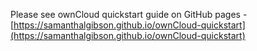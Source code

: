 Please see ownCloud quickstart guide on GitHub pages - [https://samanthalgibson.github.io/ownCloud-quickstart](https://samanthalgibson.github.io/ownCloud-quickstart)